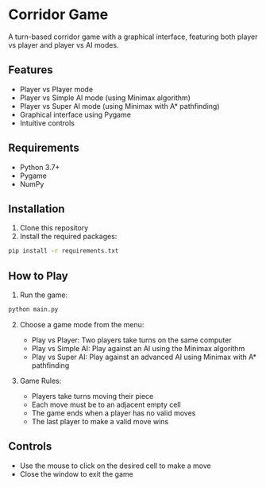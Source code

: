 # Corridor Game

A turn-based corridor game with a graphical interface, featuring both player vs player and player vs AI modes.

## Features

- Player vs Player mode
- Player vs Simple AI mode (using Minimax algorithm)
- Player vs Super AI mode (using Minimax with A* pathfinding)
- Graphical interface using Pygame
- Intuitive controls

## Requirements

- Python 3.7+
- Pygame
- NumPy

## Installation

1. Clone this repository
2. Install the required packages:
```bash
pip install -r requirements.txt
```

## How to Play

1. Run the game:
```bash
python main.py
```

2. Choose a game mode from the menu:
   - Play vs Player: Two players take turns on the same computer
   - Play vs Simple AI: Play against an AI using the Minimax algorithm
   - Play vs Super AI: Play against an advanced AI using Minimax with A* pathfinding

3. Game Rules:
   - Players take turns moving their piece
   - Each move must be to an adjacent empty cell
   - The game ends when a player has no valid moves
   - The last player to make a valid move wins

## Controls

- Use the mouse to click on the desired cell to make a move
- Close the window to exit the game
